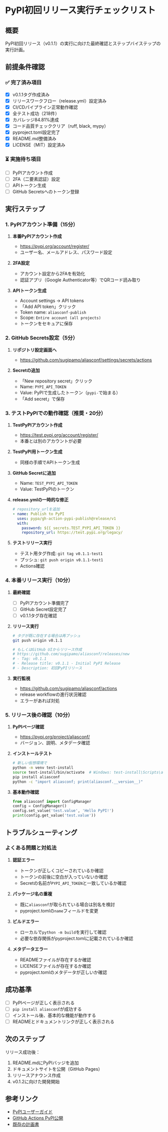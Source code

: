 # PyPI初回リリース実行チェックリスト

## 概要
PyPI初回リリース（v0.1.1）の実行に向けた最終確認とステップバイステップの実行計画。

## 前提条件確認

### ✅ 完了済み項目
- [x] v0.1.1タグ作成済み
- [x] リリースワークフロー（release.yml）設定済み
- [x] CI/CDパイプライン正常動作確認
- [x] 全テスト成功（218件）
- [x] カバレッジ84.81%達成
- [x] コード品質チェッククリア（ruff, black, mypy）
- [x] pyproject.toml設定完了
- [x] README.md整備済み
- [x] LICENSE（MIT）設定済み

### ⏳ 実施待ち項目
- [ ] PyPIアカウント作成
- [ ] 2FA（二要素認証）設定
- [ ] APIトークン生成
- [ ] GitHub Secretsへのトークン登録

## 実行ステップ

### 1. PyPIアカウント準備（15分）
1. **本番PyPIアカウント作成**
   - https://pypi.org/account/register/
   - ユーザー名、メールアドレス、パスワード設定
   
2. **2FA設定**
   - アカウント設定から2FAを有効化
   - 認証アプリ（Google Authenticator等）でQRコード読み取り
   
3. **APIトークン生成**
   - Account settings → API tokens
   - 「Add API token」クリック
   - Token name: `aliasconf-publish`
   - Scope: `Entire account (all projects)`
   - トークンをセキュアに保存

### 2. GitHub Secrets設定（5分）
1. **リポジトリ設定画面へ**
   - https://github.com/sugipamo/aliasconf/settings/secrets/actions
   
2. **Secretの追加**
   - 「New repository secret」クリック
   - Name: `PYPI_API_TOKEN`
   - Value: PyPIで生成したトークン（`pypi-`で始まる）
   - 「Add secret」で保存

### 3. テストPyPIでの動作確認（推奨・20分）
1. **TestPyPIアカウント作成**
   - https://test.pypi.org/account/register/
   - 本番とは別のアカウントが必要
   
2. **TestPyPI用トークン生成**
   - 同様の手順でAPIトークン生成
   
3. **GitHub Secretに追加**
   - Name: `TEST_PYPI_API_TOKEN`
   - Value: TestPyPIのトークン
   
4. **release.ymlの一時的な修正**
   ```yaml
   # repository_urlを追加
   - name: Publish to PyPI
     uses: pypa/gh-action-pypi-publish@release/v1
     with:
       password: ${{ secrets.TEST_PYPI_API_TOKEN }}
       repository_url: https://test.pypi.org/legacy/
   ```
   
5. **テストリリース実行**
   - テスト用タグ作成: `git tag v0.1.1-test1`
   - プッシュ: `git push origin v0.1.1-test1`
   - Actions確認

### 4. 本番リリース実行（10分）
1. **最終確認**
   - [ ] PyPIアカウント準備完了
   - [ ] GitHub Secret設定完了
   - [ ] v0.1.1タグ存在確認
   
2. **リリース実行**
   ```bash
   # タグが既に存在する場合は再プッシュ
   git push origin v0.1.1
   
   # もしくはGitHub UIからリリース作成
   # https://github.com/sugipamo/aliasconf/releases/new
   # - Tag: v0.1.1
   # - Release title: v0.1.1 - Initial PyPI Release
   # - Description: 初回PyPIリリース
   ```
   
3. **実行監視**
   - https://github.com/sugipamo/aliasconf/actions
   - release workflowの進行状況確認
   - エラーがあれば対処

### 5. リリース後の確認（10分）
1. **PyPIページ確認**
   - https://pypi.org/project/aliasconf/
   - バージョン、説明、メタデータ確認
   
2. **インストールテスト**
   ```bash
   # 新しい仮想環境で
   python -m venv test-install
   source test-install/bin/activate  # Windows: test-install\Scripts\activate
   pip install aliasconf
   python -c "import aliasconf; print(aliasconf.__version__)"
   ```
   
3. **基本動作確認**
   ```python
   from aliasconf import ConfigManager
   config = ConfigManager()
   config.set_value('test.value', 'Hello PyPI!')
   print(config.get_value('test.value'))
   ```

## トラブルシューティング

### よくある問題と対処法

1. **認証エラー**
   - トークンが正しくコピーされているか確認
   - トークンの前後に空白が入っていないか確認
   - Secretの名前が`PYPI_API_TOKEN`と一致しているか確認

2. **パッケージ名の重複**
   - 既に`aliasconf`が取られている場合は別名を検討
   - pyproject.tomlの`name`フィールドを変更

3. **ビルドエラー**
   - ローカルで`python -m build`を実行して確認
   - 必要な依存関係がpyproject.tomlに記載されているか確認

4. **メタデータエラー**
   - READMEファイルが存在するか確認
   - LICENSEファイルが存在するか確認
   - pyproject.tomlのメタデータが正しいか確認

## 成功基準

- [ ] PyPIページが正しく表示される
- [ ] `pip install aliasconf`が成功する
- [ ] インストール後、基本的な機能が動作する
- [ ] READMEとドキュメントリンクが正しく表示される

## 次のステップ

リリース成功後：
1. README.mdにPyPIバッジを追加
2. ドキュメントサイトを公開（GitHub Pages）
3. リリースアナウンス作成
4. v0.1.2に向けた開発開始

## 参考リンク

- [PyPIユーザーガイド](https://packaging.python.org/tutorials/packaging-projects/)
- [GitHub Actions PyPI公開](https://github.com/marketplace/actions/pypi-publish)
- [既存の計画書](202507040314_計画_PyPI初回リリース実施.md)